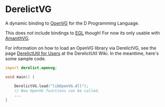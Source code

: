 DerelictVG
==========

A dynamic binding to [OpenVG](http://www.khronos.org/openvg) for the D Programming Language.

This does not include bindings to [EGL](https://www.khronos.org/egl) though! For now its only usable with [AmanithVG](http://www.amanithvg.com/).

For information on how to load an OpenVG library via DerelictVG, see the page [DerelictUtil for Users](https://github.com/DerelictOrg/DerelictUtil/wiki/DerelictUtil-for-Users) at the DerelictUtil Wiki. In the meantime, here's some sample code.

```D
import derelict.openvg;

void main() {

    DerelictVG.load("libOpenVG.dll");
    // Now OpenVG functions can be called.
    ...
}

```
